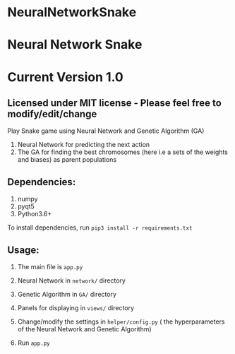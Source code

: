 # NeuralNetworkSnake

# Neural Network Snake
# Current Version 1.0
## Licensed under MIT license - Please feel free to modify/edit/change

Play Snake game using Neural Network and Genetic Algorithm (GA)
1. Neural Network for predicting the next action
2. The GA for finding the best chromosomes (here i.e a sets of the weights and biases) as parent populations

## Dependencies:
1. numpy
2. pyqt5
3. Python3.6+

To install dependencies, run `pip3 install -r requirements.txt`

## Usage:
1. The main file is `app.py`

2. Neural Network in `network/` directory

3. Genetic Algorithm in `GA/` directory

4. Panels for displaying in `views/` directory

5. Change/modify the settings in `helper/config.py` ( the hyperparameters of the Neural Network and Genetic Algorithm)

6. Run `app.py`
